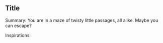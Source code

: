 ## Title

Summary: You are in a maze of twisty little passages, all alike. Maybe you can escape?

Inspirations:
